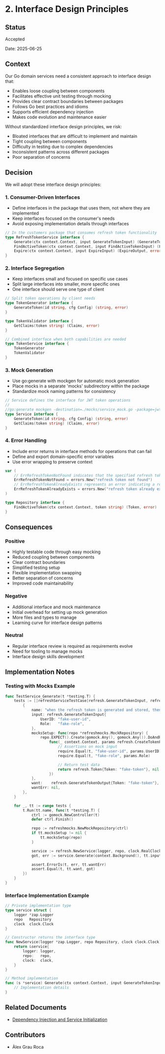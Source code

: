 # 2. Interface Design Principles

## Status

Accepted

Date: 2025-06-25

## Context

Our Go domain services need a consistent approach to interface design that:

- Enables loose coupling between components
- Facilitates effective unit testing through mocking
- Provides clear contract boundaries between packages
- Follows Go best practices and idioms
- Supports efficient dependency injection
- Makes code evolution and maintenance easier

Without standardized interface design principles, we risk:

- Bloated interfaces that are difficult to implement and maintain
- Tight coupling between components
- Difficulty in testing due to complex dependencies
- Inconsistent patterns across different packages
- Poor separation of concerns

## Decision

We will adopt these interface design principles:

### 1. Consumer-Driven Interfaces

- Define interfaces in the package that uses them, not where they are implemented
- Keep interfaces focused on the consumer's needs
- Avoid exposing implementation details through interfaces

```go
// In the customers package that consumes refresh token functionality
type RefreshTokenService interface {
	Generate(ctx context.Context, input GenerateTokenInput) (GenerateTokenOutput, error)
	FindActiveToken(ctx context.Context, input FindActiveTokenInput) (FindActiveTokenOutput, error)
	Expire(ctx context.Context, input ExpireInput) (ExpireOutput, error)
}
```

### 2. Interface Segregation

- Keep interfaces small and focused on specific use cases
- Split large interfaces into smaller, more specific ones
- One interface should serve one type of client

```go
// Split token operations by client needs
type TokenGenerator interface {
	GenerateToken(id string, cfg Config) (string, error)
}

type TokenValidator interface {
	GetClaims(token string) (Claims, error)
}

// Combined interface when both capabilities are needed
type TokenService interface {
	TokenGenerator
	TokenValidator
}
```

### 3. Mock Generation

- Use go:generate with mockgen for automatic mock generation
- Place mocks in a separate 'mocks' subdirectory within the package
- Standardize mock naming patterns for consistency

```go
// Service defines the interface for JWT token operations
//
//go:generate mockgen -destination=./mocks/service_mock.go -package=jwt_mocks github.com/.../jwt Service
type Service interface {
	GenerateToken(id string, cfg Config) (string, error)
	GetClaims(token string) (Claims, error)
}
```

### 4. Error Handling

- Include error returns in interface methods for operations that can fail
- Define and export domain-specific error variables
- Use error wrapping to preserve context

```go
var (
	// ErrRefreshTokenNotFound indicates that the specified refresh token could not be found.
	ErrRefreshTokenNotFound = errors.New("refresh token not found")
	// ErrRefreshTokenAlreadyExists represents an error indicating a refresh token already exists.
	ErrRefreshTokenAlreadyExists = errors.New("refresh token already exists")
)

type Repository interface {
	FindActiveToken(ctx context.Context, token string) (Token, error)
}
```

## Consequences

### Positive

- Highly testable code through easy mocking
- Reduced coupling between components
- Clear contract boundaries
- Simplified testing setup
- Flexible implementation swapping
- Better separation of concerns
- Improved code maintainability

### Negative

- Additional interface and mock maintenance
- Initial overhead for setting up mock generation
- More files and types to manage
- Learning curve for interface design patterns

### Neutral

- Regular interface review is required as requirements evolve
- Need for tooling to manage mocks
- Interface design skills development

## Implementation Notes

### Testing with Mocks Example

```go
func TestService_Generate(t *testing.T) {
	tests := []refreshServiceTestCase[refresh.GenerateTokenInput, refresh.GenerateTokenOutput]{
		{
			name: "when the refresh token is generated and stored, then it returns the token",
			input: refresh.GenerateTokenInput{
				UserID: "fake-user-id",
				Role:   "fake-role",
			},
			mocksSetup: func(repo *refreshmocks.MockRepository) {
				repo.EXPECT().Create(gomock.Any(), gomock.Any()).DoAndReturn(
					func(_ context.Context, params refresh.CreateTokenParams) (refresh.Token, error) {
						// Assertions on mock input
						require.Equal(t, "fake-user-id", params.UserID)
						require.Equal(t, "fake-role", params.Role)

						// Return test data
						return refresh.Token{Token: "fake-token"}, nil
					})
			},
			want:    refresh.GenerateTokenOutput{Token: "fake-token"},
			wantErr: nil,
		},
	}

	for _, tt := range tests {
		t.Run(tt.name, func(t *testing.T) {
			ctrl := gomock.NewController(t)
			defer ctrl.Finish()

			repo := refreshmocks.NewMockRepository(ctrl)
			if tt.mocksSetup != nil {
				tt.mocksSetup(repo)
			}

			service := refresh.NewService(logger, repo, clock.RealClock{})
			got, err := service.Generate(context.Background(), tt.input)

			assert.ErrorIs(t, err, tt.wantErr)
			assert.Equal(t, tt.want, got)
		})
	}
}
```

### Interface Implementation Example

```go
// Private implementation type
type service struct {
	logger *zap.Logger
	repo   Repository
	clock  clock.Clock
}

// Constructor returns the interface type
func NewService(logger *zap.Logger, repo Repository, clock clock.Clock) Service {
	return &service{
		logger: logger,
		repo:   repo,
		clock:  clock,
	}
}

// Method implementation
func (s *service) Generate(ctx context.Context, input GenerateTokenInput) (GenerateTokenOutput, error) {
	// Implementation details
}
```

## Related Documents

- [Dependency Injection and Service Initialization](./0003-dependency-injection-and-service-initialization.md)

## Contributors

- Àlex Grau Roca
